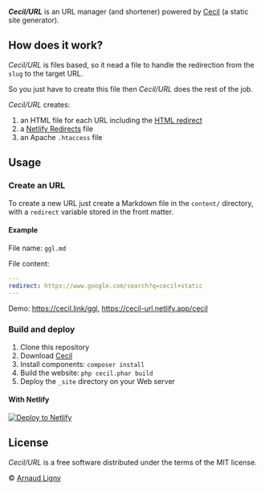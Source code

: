 **_Cecil/URL_** is an URL manager (and shortener) powered by [Cecil](https://cecil.app) (a static site generator).

## How does it work?

_Cecil/URL_ is files based, so it nead a file to handle the redirection from the `slug` to the target URL.

So you just have to create this file then _Cecil/URL_ does the rest of the job.

_Cecil/URL_ creates:

1. an HTML file for each URL including the [HTML redirect](https://developer.mozilla.org/docs/Web/HTTP/Redirections)
2. a [Netlify Redirects](https://docs.netlify.com/routing/redirects/) file
3. an Apache `.htaccess` file

## Usage

### Create an URL

To create a new URL just create a Markdown file in the `content/` directory, with a `redirect` variable stored in the front matter.

#### Example

File name: `ggl.md`

File content:

```yaml
---
redirect: https://www.google.com/search?q=cecil+static
---
```

Demo: <https://cecil.link/ggl>, <https://cecil-url.netlify.app/cecil>

### Build and deploy

1. Clone this repository
2. Download [Cecil](https://cecil.app/download/)
3. Install components: `composer install`
4. Build the website: `php cecil.phar build`
5. Deploy the `_site` directory on your Web server

#### With Netlify

[![Deploy to Netlify](https://www.netlify.com/img/deploy/button.svg)](https://app.netlify.com/start/deploy?repository=https://github.com/Cecilapp/cecil.link&stack=cms)

## License

_Cecil/URL_ is a free software distributed under the terms of the MIT license.

© [Arnaud Ligny](https://arnaudligny.fr)  
